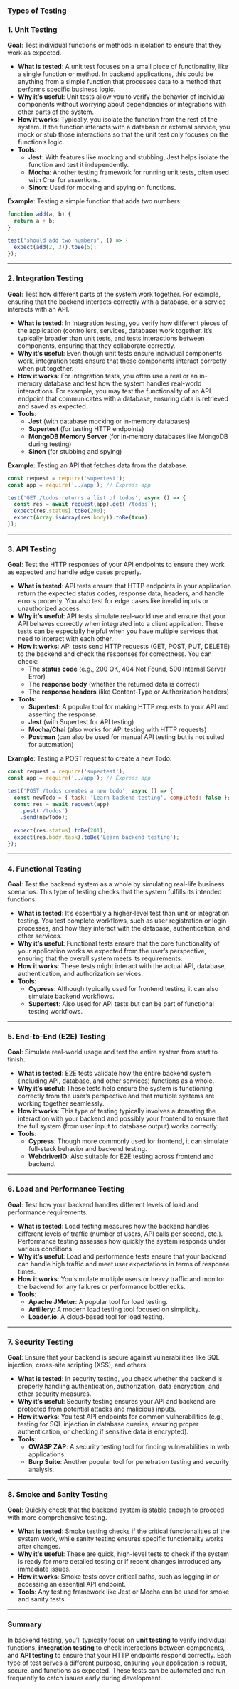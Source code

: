 ### Types of Testing
### 1. **Unit Testing**
   **Goal**: Test individual functions or methods in isolation to ensure that they work as expected.

   - **What is tested**: A unit test focuses on a small piece of functionality, like a single function or method. In backend applications, this could be anything from a simple function that processes data to a method that performs specific business logic.
   - **Why it’s useful**: Unit tests allow you to verify the behavior of individual components without worrying about dependencies or integrations with other parts of the system.
   - **How it works**: Typically, you isolate the function from the rest of the system. If the function interacts with a database or external service, you mock or stub those interactions so that the unit test only focuses on the function’s logic.
   - **Tools**: 
     - **Jest**: With features like mocking and stubbing, Jest helps isolate the function and test it independently.
     - **Mocha**: Another testing framework for running unit tests, often used with Chai for assertions.
     - **Sinon**: Used for mocking and spying on functions.

   **Example**: Testing a simple function that adds two numbers:
   ```js
   function add(a, b) {
     return a + b;
   }

   test('should add two numbers', () => {
     expect(add(2, 3)).toBe(5);
   });
   ```

---

### 2. **Integration Testing**
   **Goal**: Test how different parts of the system work together. For example, ensuring that the backend interacts correctly with a database, or a service interacts with an API.

   - **What is tested**: In integration testing, you verify how different pieces of the application (controllers, services, database) work together. It’s typically broader than unit tests, and tests interactions between components, ensuring that they collaborate correctly.
   - **Why it’s useful**: Even though unit tests ensure individual components work, integration tests ensure that these components interact correctly when put together.
   - **How it works**: For integration tests, you often use a real or an in-memory database and test how the system handles real-world interactions. For example, you may test the functionality of an API endpoint that communicates with a database, ensuring data is retrieved and saved as expected.
   - **Tools**:
     - **Jest** (with database mocking or in-memory databases)
     - **Supertest** (for testing HTTP endpoints)
     - **MongoDB Memory Server** (for in-memory databases like MongoDB during testing)
     - **Sinon** (for stubbing and spying)

   **Example**: Testing an API that fetches data from the database.
   ```js
   const request = require('supertest');
   const app = require('../app'); // Express app

   test('GET /todos returns a list of todos', async () => {
     const res = await request(app).get('/todos');
     expect(res.status).toBe(200);
     expect(Array.isArray(res.body)).toBe(true);
   });
   ```

---

### 3. **API Testing**
   **Goal**: Test the HTTP responses of your API endpoints to ensure they work as expected and handle edge cases properly.

   - **What is tested**: API tests ensure that HTTP endpoints in your application return the expected status codes, response data, headers, and handle errors properly. You also test for edge cases like invalid inputs or unauthorized access.
   - **Why it’s useful**: API tests simulate real-world use and ensure that your API behaves correctly when integrated into a client application. These tests can be especially helpful when you have multiple services that need to interact with each other.
   - **How it works**: API tests send HTTP requests (GET, POST, PUT, DELETE) to the backend and check the responses for correctness. You can check:
     - The **status code** (e.g., 200 OK, 404 Not Found, 500 Internal Server Error)
     - The **response body** (whether the returned data is correct)
     - The **response headers** (like Content-Type or Authorization headers)
   - **Tools**:
     - **Supertest**: A popular tool for making HTTP requests to your API and asserting the response.
     - **Jest** (with Supertest for API testing)
     - **Mocha/Chai** (also works for API testing with HTTP requests)
     - **Postman** (can also be used for manual API testing but is not suited for automation)

   **Example**: Testing a POST request to create a new Todo:
   ```js
   const request = require('supertest');
   const app = require('../app'); // Express app

   test('POST /todos creates a new todo', async () => {
     const newTodo = { task: 'Learn backend testing', completed: false };
     const res = await request(app)
       .post('/todos')
       .send(newTodo);
     
     expect(res.status).toBe(201);
     expect(res.body.task).toBe('Learn backend testing');
   });
   ```

---

### 4. **Functional Testing**
   **Goal**: Test the backend system as a whole by simulating real-life business scenarios. This type of testing checks that the system fulfills its intended functions.

   - **What is tested**: It’s essentially a higher-level test than unit or integration testing. You test complete workflows, such as user registration or login processes, and how they interact with the database, authentication, and other services.
   - **Why it’s useful**: Functional tests ensure that the core functionality of your application works as expected from the user’s perspective, ensuring that the overall system meets its requirements.
   - **How it works**: These tests might interact with the actual API, database, authentication, and authorization services.
   - **Tools**:
     - **Cypress**: Although typically used for frontend testing, it can also simulate backend workflows.
     - **Supertest**: Also used for API tests but can be part of functional testing workflows.

---

### 5. **End-to-End (E2E) Testing**
   **Goal**: Simulate real-world usage and test the entire system from start to finish.

   - **What is tested**: E2E tests validate how the entire backend system (including API, database, and other services) functions as a whole.
   - **Why it’s useful**: These tests help ensure the system is functioning correctly from the user’s perspective and that multiple systems are working together seamlessly.
   - **How it works**: This type of testing typically involves automating the interaction with your backend and possibly your frontend to ensure that the full system (from user input to database output) works correctly.
   - **Tools**:
     - **Cypress**: Though more commonly used for frontend, it can simulate full-stack behavior and backend testing.
     - **WebdriverIO**: Also suitable for E2E testing across frontend and backend.

---

### 6. **Load and Performance Testing**
   **Goal**: Test how your backend handles different levels of load and performance requirements.

   - **What is tested**: Load testing measures how the backend handles different levels of traffic (number of users, API calls per second, etc.). Performance testing assesses how quickly the system responds under various conditions.
   - **Why it’s useful**: Load and performance tests ensure that your backend can handle high traffic and meet user expectations in terms of response times.
   - **How it works**: You simulate multiple users or heavy traffic and monitor the backend for any failures or performance bottlenecks.
   - **Tools**:
     - **Apache JMeter**: A popular tool for load testing.
     - **Artillery**: A modern load testing tool focused on simplicity.
     - **Loader.io**: A cloud-based tool for load testing.

---

### 7. **Security Testing**
   **Goal**: Ensure that your backend is secure against vulnerabilities like SQL injection, cross-site scripting (XSS), and others.

   - **What is tested**: In security testing, you check whether the backend is properly handling authentication, authorization, data encryption, and other security measures.
   - **Why it’s useful**: Security testing ensures your API and backend are protected from potential attacks and malicious inputs.
   - **How it works**: You test API endpoints for common vulnerabilities (e.g., testing for SQL injection in database queries, ensuring proper authentication, or checking if sensitive data is encrypted).
   - **Tools**:
     - **OWASP ZAP**: A security testing tool for finding vulnerabilities in web applications.
     - **Burp Suite**: Another popular tool for penetration testing and security analysis.

---

### 8. **Smoke and Sanity Testing**
   **Goal**: Quickly check that the backend system is stable enough to proceed with more comprehensive testing.

   - **What is tested**: Smoke testing checks if the critical functionalities of the system work, while sanity testing ensures specific functionality works after changes.
   - **Why it’s useful**: These are quick, high-level tests to check if the system is ready for more detailed testing or if recent changes introduced any immediate issues.
   - **How it works**: Smoke tests cover critical paths, such as logging in or accessing an essential API endpoint.
   - **Tools**: Any testing framework like Jest or Mocha can be used for smoke and sanity tests.

---

### Summary

In backend testing, you’ll typically focus on **unit testing** to verify individual functions, **integration testing** to check interactions between components, and **API testing** to ensure that your HTTP endpoints respond correctly. Each type of test serves a different purpose, ensuring your application is robust, secure, and functions as expected. These tests can be automated and run frequently to catch issues early during development.
